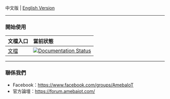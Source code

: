 中文版 | [English Version](./README.md)

---
### 開始使用

|文檔入口|當前狀態|
|:-----|:-----|
|[文檔](https://amebaiotdocuments.readthedocs.io/zh_TW/latest/) | [![Documentation Status](https://readthedocs.org/projects/code-blocks/badge/?version=latest)](https://readthedocs.org/projects/amebaiotdocuments/)|

---
### 聯係我們

- Facebook：https://www.facebook.com/groups/AmebaIoT
- 官方論壇：https://forum.amebaiot.com/ 

